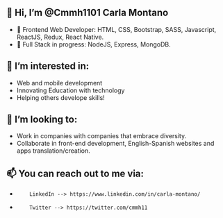 ## 👋 Hi, I’m @Cmmh1101 Carla Montano

   - 🌱 Frontend Web Developer: HTML, CSS, Bootstrap, SASS, Javascript, ReactJS, Redux, React Native. 
   - 🌱 Full Stack in progress: NodeJS, Express, MongoDB.

## 👀 I’m interested in:
   -  Web and mobile development
   -  Innovating Education with technology
   -  Helping others develope skills!
 
## 💞️ I’m looking to:
   - Work in companies with companies that embrace diversity.
   - Collaborate in front-end development, English-Spanish websites and apps translation/creation. 


## 📫 You can reach out to me via: 

-         LinkedIn --> https://www.linkedin.com/in/carla-montano/ 
-         Twitter --> https://twitter.com/cmmh11

<!---
Cmmh1101/Cmmh1101 is a ✨ special ✨ repository because its `README.md` (this file) appears on your GitHub profile.
You can click the Preview link to take a look at your changes.
--->
